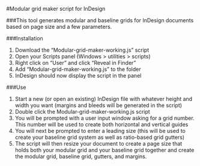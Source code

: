 #Modular grid maker script for InDesign

###This tool generates modular and baseline grids for InDesign documents based on page size and a few parameters.

###Installation
1. Download the “Modular-grid-maker-working.js” script
2. Open your Scripts panel (Windows > utilities > scripts)
3. Right click on “User” and click “Reveal in Finder”
4. Add “Modular-grid-maker-working.js” to the folder
5. InDesign should now display the script in the panel

###Use
1. Start a new (or open an existing) InDesign file with whatever height and width you want (margins and bleeds will be generated in the script)
2. Double click the Modular-grid-maker-working.js script
3. You will be prompted with a user input window asking for a grid number. This number will be used to create both horizontal and vertical guides
4. You will next be prompted to enter a leading size (this will be used to create your baseline grid system as well as ratio-based grid gutters)
5. The script will then resize your document to create a page size that holds both your modular grid and your baseline grid together and create the modular grid, baseline grid, gutters, and margins.
